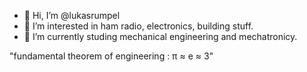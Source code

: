 - 👋 Hi, I’m @lukasrumpel
- 👀 I’m interested in ham radio, electronics, building stuff.
- 🌱 I’m currently studing mechanical engineering and mechatronicy.

"fundamental theorem of engineering : π ≈ e ≈ 3"

<!---
lukasrumpel/lukasrumpel is a ✨ special ✨ repository because its `README.md` (this file) appears on your GitHub profile.
You can click the Preview link to take a look at your changes.
--->

